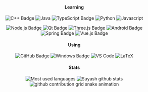 <div align="center" >
  
#### Learning

![C++ Badge](https://img.shields.io/badge/C%2B%2B-00599C?logo=cplusplus&logoColor=fff&style=flat-square)
![Java](http://img.shields.io/badge/-Java-007396?style=flat-square&logo=java&logoColor=ffffff)
![TypeScript Badge](https://img.shields.io/badge/TypeScript-3178C6?logo=typescript&logoColor=fff&style=flat-square)
![Python](http://img.shields.io/badge/-Python-3776AB?style=flat-square&logo=python&logoColor=ffff4a)
![Javascript](https://img.shields.io/badge/-JavaScript-oringe?style=flat-square&logo=javascript)

![Node.js Badge](https://img.shields.io/badge/Node.js-393?logo=nodedotjs&logoColor=fff&style=flat-square)
![Qt Badge](https://img.shields.io/badge/Qt-41CD52?logo=qt&logoColor=fff&style=flat-square)
![Three.js Badge](https://img.shields.io/badge/Three.js-092E20?logo=threedotjs&logoColor=fff&style=flat-square)
![Android Badge](https://img.shields.io/badge/Android-3DDC84?logo=android&logoColor=fff&style=flat-square)
![Spring Badge](https://img.shields.io/badge/Spring-6DB33F?logo=spring&logoColor=fff&style=flat-square)
![Vue.js Badge](https://img.shields.io/badge/Vue.js-4FC08D?logo=vuedotjs&logoColor=fff&style=flat-square)

#### Using

![GitHub Badge](https://img.shields.io/badge/GitHub-181717?logo=github&logoColor=fff&style=flat-square)
![Windows Badge](https://img.shields.io/badge/Windows-0078D6?logo=windows&logoColor=fff&style=flat-square)
![VS Code](http://img.shields.io/badge/-VS%20Code-007ACC?style=flat-square&logo=visual-studio-code&logoColor=ffffff)
![LaTeX](http://img.shields.io/badge/-LaTeX-008080?style=flat-square&logo=latex&logoColor=ffffff)

#### Stats

<img src="https://github-readme-stats.vercel.app/api/top-langs/?username=superx101&layout=compact&hide_border=false&langs_count=10" alt="Most used languages" height="160">
<img src="https://github-readme-stats.vercel.app/api?username=superx101&show_icons=true" alt="Suyash github stats" height="160">

<picture>
  <source media="(prefers-color-scheme: dark)" srcset="https://raw.githubusercontent.com/superx101/superx101/output/github-contribution-grid-snake-dark.svg">
  <source media="(prefers-color-scheme: light)" srcset="https://raw.githubusercontent.com/superx101/superx101/output/github-contribution-grid-snake.svg">
  <img alt="github contribution grid snake animation" src="https://raw.githubusercontent.com/superx101/superx101/output/github-contribution-grid-snake.svg">
</picture
</div>
